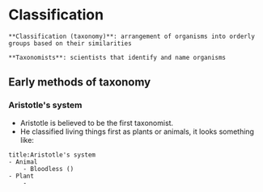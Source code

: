 # Classification
```ad-def
**Classification (taxonomy)**: arrangement of organisms into orderly groups based on their similarities

**Taxonomists**: scientists that identify and name organisms
```

## Early methods of taxonomy
### Aristotle's system
- Aristotle is believed to be the first taxonomist.
- He classified living things first as plants or animals, it looks something like:

```ad-info
title:Aristotle's system
- Animal
	- Bloodless ()
- Plant
	- 
```